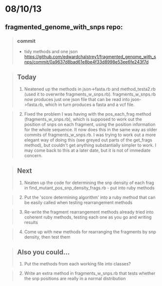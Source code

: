 08/10/13
========================================================

fragmented_genome_with_snps repo:
---------------------------------

>### commit
>- tidy methods and one json
>https://github.com/edwardchalstrey1/fragmented_genome_with_snps/commit/0a9637d8bad61e8be4f33d8998e53ee6fe243f7d

>## Today
>1. Neatened up the methods in json->fasta.rb and method_testa2.rb (used it to overwrite fragments_w_snps.rb). fragments_w_snps.rb now produces just one json file that can be read into json->fasta.rb, which in turn produces a fasta and a vcf file.

>2. Fixed the problem I was having with the pos_each_frag method (fragments_w_snps.rb), which is supposed to work out the position of snps on each fragment, using the position information for the whole sequence. It now does this in the same way as older commits of fragments_w_snps.rb. I was trying to work out a more elegant way of doing this (see greyed out parts of the get_frags method), but couldn't get anything substantially simpler to work. I may come back to this at a later date, but it is not of immediate concern.

>## Next
>1. Neaten up the code for determining the snp density of each frag in find_mutant_pos_snp_density_frags.rb - put into ruby methods

>2. Put the 'score determining algorithm' into a ruby method that can be easily called when testing rearrangement methods 

>3. Re-write the fragment rearrangement methods already tried into coherent ruby methods, testing each one as you go and writing results

>4. Come up with new methods for rearranging the fragments by snp density, then test them

>## Also you could...
>1. Put the methods from each working file into classes?

>2. Write an extra method in fragments_w_snps.rb that tests whether the snp positions are really in a normal distribution
